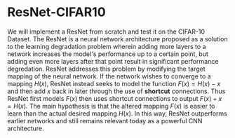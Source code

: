 # ResNet-CIFAR10
We will implement a ResNet from scratch and test it on the CIFAR-10 Dataset. The ResNet is a neural network architecture proposed as a solution to the learning degradation problem wherein adding more layers to a network increases the model's performance up to a certain point, but adding even more layers after that point result in significant performance degredation. ResNet addresses this problem by modifying the target mapping of the neural network. If the network wishes to converge to a mapping $H(x)$, ResNet instead seeks to model the function $F(x)=H(x)-x$ and then add $x$ back in later through the use of **shortcut** connections. Thus ResNet first models $F(x)$ then uses shortcut connections to output $F(x)+x = H(x)$. The main hypothesis is that the altered mapping $F(x)$ is easier to learn than the actual desired mapping $H(x)$. In this way, ResNet outperforms earlier networks and still remains relevant today as a powerful CNN architecture.
